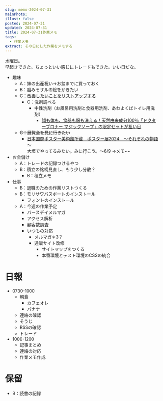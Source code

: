 ```yaml
---
slug: memo-2024-07-31
mainPhoto: 
illust: false
posted: 2024-07-31
updated: 2024-07-31
title: 2024-07-31作業メモ
tags:
  - 作業メモ
extract: その日にした作業をメモする
---
```

  
水曜日。  
早起きできた。ちょっといい感じにトレードもできた。いい日だな。

- 趣味
  - A：妹の出産祝い→お盆までに買っておく
  - B：脳みそザルの絵をかきたい
  - C：[改善したいことをリストアップする](2022-03-07-改善したいこと・欲しいもの・やりたいこと.md) 
    - C：洗剤調べる
      - 中性洗剤（お風呂用洗剤と食器用洗剤、あわよくばトイレ用洗剤）
        - [顔も体も、食器も服も洗える！天然由来成分100％「ドクターブロナー マジックソープ」の限定セットが狙い目](https://www.bepal.net/archives/431622)  
  - ~~C：展覧会を見に行きたい~~
    - [日本国際ポスター美術館所蔵　ポスター展2024　～それぞれの物語～](https://www.japandesign.ne.jp/event/postermuseum-ogaki-2024/)  
    大垣でやってるみたい。みに行こう。〜6/9
      →メモ~~
- お金儲け
  - A：トレードの記録つけるやつ
  - B：積立の銘柄見直し、もう少し分散？
      - B：積立メモ
- 仕事
  - B：退職のための作業リストつくる
  - B：モリサワパスポートのインストール
    - フォントのインストール
  - A：今週の作業予定
      - バースデイメルマガ
      - アクセス解析
      - 顧客数調査
    - いつもの対応 
      - メルマガ＊3？
      - 通販サイト改修
        - サイトマップをつくる
        - 本番環境とテスト環境のCSSの統合

# 日報

- 0730-1000
  - 朝食
    - カフェオレ
    - バナナ
  - 連絡の確認
  - そうじ
  - RSSの確認
  -   トレード
- 1000-1200
  - 記事まとめ
  - 連絡の対応
  - 作業メモ作成
# 保留

  - B：読書の記録
